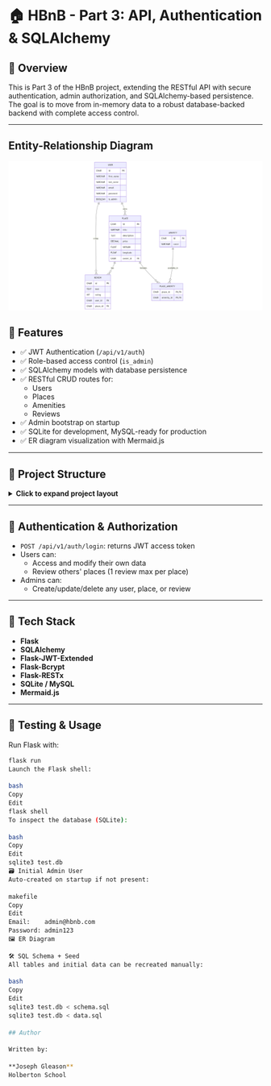 # 🏠 HBnB - Part 3: API, Authentication & SQLAlchemy

## 📌 Overview

This is Part 3 of the HBnB project, extending the RESTful API with secure authentication, admin authorization, and SQLAlchemy-based persistence. The goal is to move from in-memory data to a robust database-backed backend with complete access control.

---
## Entity-Relationship Diagram

![ER Diagram](./diagrams/diagram.png)

## 🧩 Features

- ✅ JWT Authentication (`/api/v1/auth`)
- ✅ Role-based access control (`is_admin`)
- ✅ SQLAlchemy models with database persistence
- ✅ RESTful CRUD routes for:
  - Users
  - Places
  - Amenities
  - Reviews
- ✅ Admin bootstrap on startup
- ✅ SQLite for development, MySQL-ready for production
- ✅ ER diagram visualization with Mermaid.js

---

## 📂 Project Structure

<details> <summary><strong>Click to expand project layout</strong></summary>
plaintext
Copy
Edit
part3/
├── app/
│   ├── __init__.py
│   ├── models/
│   ├── api/
│   └── services/
├── sql/
│   ├── schema.sql
│   └── data.sql
├── diagrams/
│   └── er_diagram.png
├── test.db
├── README.md
└── ...
</details>

---

## 🔐 Authentication & Authorization

- `POST /api/v1/auth/login`: returns JWT access token
- Users can:
  - Access and modify their own data
  - Review others' places (1 review max per place)
- Admins can:
  - Create/update/delete any user, place, or review

---

## 🧠 Tech Stack

- **Flask**
- **SQLAlchemy**
- **Flask-JWT-Extended**
- **Flask-Bcrypt**
- **Flask-RESTx**
- **SQLite / MySQL**
- **Mermaid.js**

---

## 🧪 Testing & Usage

Run Flask with:

```bash
flask run
Launch the Flask shell:

bash
Copy
Edit
flask shell
To inspect the database (SQLite):

bash
Copy
Edit
sqlite3 test.db
🗃️ Initial Admin User
Auto-created on startup if not present:

makefile
Copy
Edit
Email:    admin@hbnb.com
Password: admin123
🖼️ ER Diagram

🛠️ SQL Schema + Seed
All tables and initial data can be recreated manually:

bash
Copy
Edit
sqlite3 test.db < schema.sql
sqlite3 test.db < data.sql

## Author

Written by:

**Joseph Gleason**  
Holberton School
```